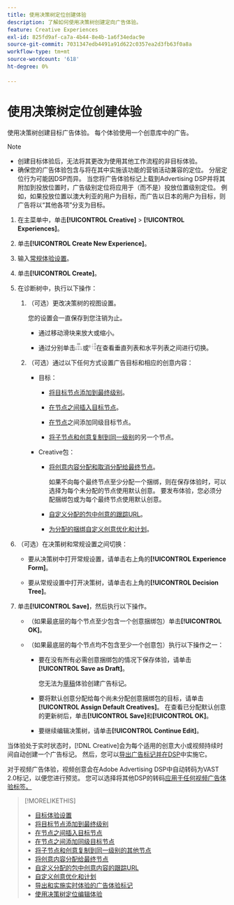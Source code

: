 ```yaml
---
title: 使用决策树定位创建体验
description: 了解如何使用决策树创建定向广告体验。
feature: Creative Experiences
exl-id: 825fd9af-ca7a-4b44-8e4b-1a6f34edac9e
source-git-commit: 7031347edb4491a91d622c0357ea2d3fb63f0a8a
workflow-type: tm+mt
source-wordcount: '618'
ht-degree: 0%

---
```


# 使用决策树定位创建体验

使用决策树创建目标广告体验。 每个体验使用一个创意库中的广告。

>[!NOTE]
>
>* 创建目标体验后，无法将其更改为使用其他工作流程的非目标体验。
>* 确保您的广告体验包含与将在其中实施该功能的营销活动兼容的定位。 分层定位行为可能因DSP而异。 当您将广告体验标记上载到Advertising DSP并将其附加到投放位置时，广告级别定位将应用于（而不是）投放位置级别定位。 例如，如果投放位置以澳大利亚的用户为目标，而广告以日本的用户为目标，则广告将以“其他各项”分支为目标。

1. 在主菜单中，单击&#x200B;**[!UICONTROL Creative]** > **[!UICONTROL Experiences]**。

1. 单击&#x200B;**[!UICONTROL Create New Experience]**。

1. 输入[常规体验设置](experience-settings-targeting.md)。

1. 单击&#x200B;**[!UICONTROL Create]**。

1. 在诊断树中，执行以下操作：

   1. （可选）更改决策树的视图设置。

      您的设置会一直保存到您注销为止。

      * 通过移动滑块来放大或缩小。

      * 通过分别单击![作为垂直树查看](/help/creative/assets/tree-vertical.png "作为垂直树查看")或![以水平树状结构查看](/help/creative/assets/tree-horizontal.png "以水平树状结构查看")在查看垂直列表和水平列表之间进行切换。

   1. （可选）通过以下任何方式设置广告目标和相应的创意内容：

      * 目标：

         * [将目标节点添加到最终级别](experience-target-node-add-final.md)。

         * [在节点之间插入目标节点](experience-target-node-add-inner.md)。

         * [在节点](experience-target-node-add-sibling.md)之间添加同级目标节点。

         * [将子节点和创意复制到同一级别](experience-target-node-copy.md)的另一个节点。

      * Creative包：

         * [将创意内容分配和取消分配给最终节点](experience-assign-creative-bundles.md)。

           如果不向每个最终节点至少分配一个捆绑，则在保存体验时，可以选择为每个未分配的节点使用默认创意。 要发布体验，您必须分配捆绑包或为每个最终节点使用默认创意。

         * [自定义分配的包中创意的跟踪URL](experience-tracking-urls-targeting.md)。

         * [为分配的捆绑自定义创意优化和计划](experience-optimization-scheduling-targeting.md)。

1. （可选）在决策树和常规设置之间切换：

   * 要从决策树中打开常规设置，请单击右上角的&#x200B;**[!UICONTROL Experience Form]**。

   * 要从常规设置中打开决策树，请单击右上角的&#x200B;**[!UICONTROL Decision Tree]**。

1. 单击&#x200B;**[!UICONTROL Save]**，然后执行以下操作。

   * （如果最底层的每个节点至少包含一个创意捆绑包）单击&#x200B;**[!UICONTROL OK]**。

   * （如果最底层的每个节点均不包含至少一个创意包）执行以下操作之一：

      * 要在没有所有必需创意捆绑包的情况下保存体验，请单击&#x200B;**[!UICONTROL Save as Draft]**。

        您无法为[草稿](experience-about.md#experience-statuses)体验创建广告标记。

      * 要将默认创意分配给每个尚未分配创意捆绑包的目标，请单击&#x200B;**[!UICONTROL Assign Default Creatives]**。 在查看已分配默认创意的更新树后，单击&#x200B;**[!UICONTROL Save]**&#x200B;和&#x200B;**[!UICONTROL OK]**。

      * 要继续编辑决策树，请单击&#x200B;**[!UICONTROL Continue Edit]**。

当体验处于实时状态时，[!DNL Creative]会为每个适用的创意大小或视频持续时间自动创建一个广告标记。 然后，您可以[导出广告标记并在DSP](/help/creative/experiences/experience-tag-export.md)中实施它。

对于视频广告体验，视频创意会在Adobe Advertising DSP中自动转码为VAST 2.0标记，以便您进行预览。 您可以选择将其他DSP的转码[应用于任何视频广告体验标签。](experience-tag-video-transcoding.md)

>[!MORELIKETHIS]
>
>* [目标体验设置](experience-settings-targeting.md)
>* [将目标节点添加到最终级别](experience-target-node-add-final.md)
>* [在节点之间插入目标节点](experience-target-node-add-inner.md)
>* [在节点之间添加同级目标节点](experience-target-node-add-sibling.md)
>* [将子节点和创意复制到同一级别的其他节点](experience-target-node-copy.md)
>* [将创意内容分配给最终节点](experience-assign-creative-bundles.md)
>* [自定义分配的包中创意内容的跟踪URL](experience-tracking-urls-targeting.md)
>* [自定义创意优化和计划](experience-optimization-scheduling-targeting.md)
>* [导出和实施实时体验的广告体验标记](/help/creative/experiences/experience-tag-export.md)
>* [使用决策树定位编辑体验](experience-edit-targeting.md)
